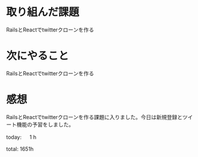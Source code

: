 # 取り組んだ課題
RailsとReactでtwitterクローンを作る

# 次にやること
RailsとReactでtwitterクローンを作る

# 感想
RailsとReactでtwitterクローンを作る課題に入りました。今日は新規登録とツイート機能の予習をしました。

today: 　 1 h

total: 1651h
